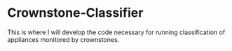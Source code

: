 # Crownstone-Classifier

This is where I will develop the code necessary for running classification of appliances monitored by crownstones.
